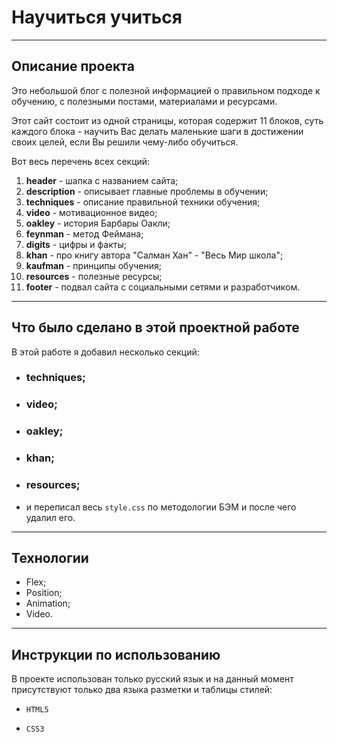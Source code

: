 # Научиться учиться

-------------------

## Описание проекта

Это небольшой блог с полезной информацией о правильном подходе к обучению, с полезными постами, материалами и ресурсами.

Этот сайт состоит из одной страницы, которая содержит 11 блоков, суть каждого блока - научить Вас делать маленькие шаги в достижении своих целей, если Вы решили чему-либо обучиться.

Вот весь перечень всех секций:
1. **header** - шапка с названием сайта;
2. **description** - описывает главные проблемы в обучении;
3. **techniques** - описание правильной техники обучения;
4. **video** - мотивационное видео;
5. **oakley** - история Барбары Оакли;
6. **feynman** - метод Феймана;
7. **digits** - цифры и факты;
8. **khan** - про книгу автора "Салман Хан" - "Весь Мир школа";
9. **kaufman** - принципы обучения;
10. **resources** - полезные ресурсы;
11. **footer** - подвал сайта с социальными сетями и разработчиком.

-------------------

## Что было сделано в этой проектной работе

В этой работе я добавил несколько секций:

- ### techniques;
- ### video;
- ### oakley;
- ### khan;
- ### resources;
- и переписал весь ```style.css``` по методологии БЭМ и после чего удалил его.

-------------------

## Технологии

  - Flex;
  - Position;
  - Animation;
  - Video.

  -------------------

## Инструкции по использованию
В проекте использован только русский язык и на данный момент присутствуют только два языка разметки и таблицы стилей:

- ```HTML5```

- ```CSS3```
